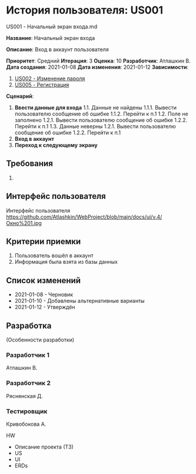 # История пользователя: US001

US001 - Начальный экран входа.md

**Название**: Начальный экран входа

**Описание**: Вход в аккаунт пользователя

**Приоритет**: Средний
**Итерация**: 3
**Оценка**: 10
**Разработчик**: Атлашкин В.
**Дата создания**: 2021-01-08
**Дата изменения**: 2021-01-12
**Зависимости**:
1. [US002 - Изменение пароля](US002.md)
2. [US005 - Регистрация](US005.md)

**Сценарий**:
1. **Ввести данные для входа**
	1.1. Данные не найдены
		1.1.1. Вывести пользователю сообщение об ошибке
		1.1.2. Перейти к п.1
	1.2. Поле не заполнено
		1.2.1. Вывести пользователю сообщение об ошибке
		1.2.2. Перейти к п.1
	1.3. Данные неверны
		1.2.1. Вывести пользователю сообщение об ошибке
		1.2.2. Перейти к п.1
2. **Вход в аккаунт**
3. **Переход к следующему экрану**

## Требования
1. 

## Интерфейс пользователя
Интерфейс пользователя 
https://github.com/Atlashkin/WebProject/blob/main/docs/ui/v.4/Окно%201.jpg

## Критерии приемки
1. Пользователь вошёл в аккаунт
2. Информация была взята из базы данных

## Список изменений
- 2021-01-08 - Черновик
- 2021-01-10 - Добавлены альтернативные варианты
- 2021-01-12 - Утверждён

## Разработка
(Особенности разработки)

### Разработчик 1
Атлашкин В.
### Разработчик 2
Ряснянская Д.
### Тестировщик
Кривобокова А.

HW
- Описание проекта (ТЗ)
- US
- UI
- ERDs
